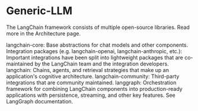 # Generic-LLM
The LangChain framework consists of multiple open-source libraries. Read more in the Architecture page.

langchain-core: Base abstractions for chat models and other components.
Integration packages (e.g. langchain-openai, langchain-anthropic, etc.): Important integrations have been split into lightweight packages that are co-maintained by the LangChain team and the integration developers.
langchain: Chains, agents, and retrieval strategies that make up an application's cognitive architecture.
langchain-community: Third-party integrations that are community maintained.
langgraph: Orchestration framework for combining LangChain components into production-ready applications with persistence, streaming, and other key features. See LangGraph documentation.
